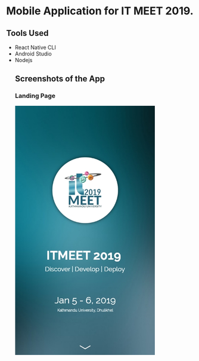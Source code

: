 # Mobile Application for IT MEET 2019.

## Tools Used
  <ul>
  <li>React Native CLI</li>
  <li>Android Studio </li>
  <li>Nodejs</li>

## Screenshots of the App

### Landing Page
<img src = './Screenshots/1.jpg'>

  


